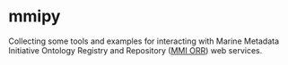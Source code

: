 mmipy
=====

Collecting some tools and examples for interacting with Marine Metadata Initiative Ontology Registry and Repository ([MMI ORR](http://mmisw.org/)) web services.
